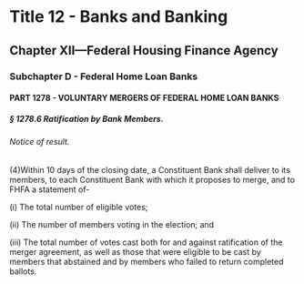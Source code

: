 
# Title 12 - Banks and Banking
## Chapter XII—Federal Housing Finance Agency
### Subchapter D - Federal Home Loan Banks
#### PART 1278 - VOLUNTARY MERGERS OF FEDERAL HOME LOAN BANKS
##### § 1278.6 Ratification by Bank Members.
###### Notice of result.

(4)Within 10 days of the closing date, a Constituent Bank shall deliver to its members, to each Constituent Bank with which it proposes to merge, and to FHFA a statement of-

(i) The total number of eligible votes;

(ii) The number of members voting in the election; and

(iii) The total number of votes cast both for and against ratification of the merger agreement, as well as those that were eligible to be cast by members that abstained and by members who failed to return completed ballots.
